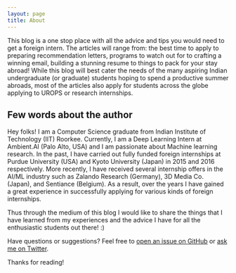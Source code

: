 ```yaml
---
layout: page
title: About
---
```


This blog is a one stop place with all the advice and tips you would need to get a foreign intern. The articles will range from: the best time to apply to preparing recommendation letters, programs to watch out for to crafting a winning email, building a stunning resume to things to pack for your stay abroad! While this blog will best cater the needs of the many aspiring Indian undergraduate (or graduate) students hoping to spend a productive summer abroads, most of the articles also apply for students across the globe applying to UROPS or research internships. 

## Few words about the author

Hey folks! I am a Computer Science graduate from Indian Institute of Technology (IIT) Roorkee. Currently, I am a Deep Learning Intern at Ambient.AI (Palo Alto, USA) and I am passionate about Machine learning research. In the past, I have carried out fully funded foreign internships at Purdue University (USA) and Kyoto University (Japan) in 2015 and 2016 respectively. More recently, I have received several internship offers in the AI/ML industry such as Zalando Research (Germany), 3D Media Co. (Japan), and Sentiance (Belgium). As a result, over the years I have gained a great experience in successfully applying for various kinds of foreign internships. 

Thus through the medium of this blog I would like to share the things that I have learned from my experiences and the advice I have for all the enthusiastic students out there! :)  

Have questions or suggestions? Feel free to [open an issue on GitHub](https://github.com/foreignintern/foreignintern.github.io/issues/new) or [ask me on Twitter](https://twitter.com/sidakpal21).

Thanks for reading!
